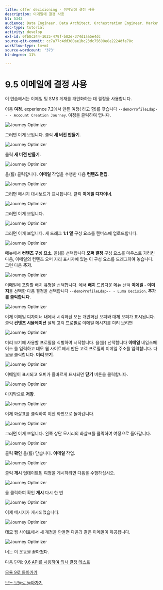 ```yaml
---
title: offer decisioning - 이메일에 결정 사용
description: 이메일에 결정 사용
kt: 5342
audience: Data Engineer, Data Architect, Orchestration Engineer, Marketer
doc-type: tutorial
activity: develop
exl-id: 0fb8c244-1025-479f-b82e-374d1aa5e4dc
source-git-commit: cc7a77c4dd380ae1bc23dc75608e8e2224dfe78c
workflow-type: tm+mt
source-wordcount: '373'
ht-degree: 11%

---
```


# 9.5 이메일에 결정 사용

이 연습에서는 이메일 및 SMS 게재를 개인화하는 데 결정을 사용합니다.

이동 **여정**. experience 7.2에서 만든 여정( 라고 함)를 찾습니다 `--demoProfileLdap-- - Account Creation Journey`. 여정을 클릭하여 엽니다.

![Journey Optimizer](./images/emailoffer1.png)

그러면 이게 보입니다. 클릭 **새 버전 만들기**.

![Journey Optimizer](./images/journey1.png)

클릭 **새 버전 만들기**.

![Journey Optimizer](./images/journey2.png)

을(를) 클릭합니다. **이메일** 작업을 수행한 다음 **컨텐츠 편집**.

![Journey Optimizer](./images/journey3.png)

그러면 메시지 대시보드가 표시됩니다. 클릭 **이메일 디자이너**.

![Journey Optimizer](./images/emailoffer2.png)

그러면 이게 보입니다.

![Journey Optimizer](./images/emailoffer5.png)

그러면 이게 보입니다. 새 드래그 **1:1 열** 구성 요소를 캔버스에 업로드합니다.

![Journey Optimizer](./images/emailoffer6.png)

메뉴에서 **컨텐츠 구성 요소**. 을(를) 선택합니다 **오퍼 결정** 구성 요소를 마우스로 가리킨 다음, 이메일의 컨텐츠 오퍼 자리 표시자에 있는 이 구성 요소를 드래그하여 놓습니다. 그런 다음 **추가**.

![Journey Optimizer](./images/emailoffer7.png)

이메일에 포함할 배치 유형을 선택합니다. 에서 **배치** 드롭다운 메뉴 선택 **이메일 - 이미지**&#x200B;을 선택한 다음 결정을 선택합니다 `--demoProfileLdap-- - Luma Decision`. **추가를 클릭합니다**.

![Journey Optimizer](./images/emailoffer8.png)

이제 이메일 디자이너 내에서 시각화된 모든 개인화된 오퍼와 대체 오퍼가 표시됩니다. 클릭  **컨텐츠 시뮬레이션** 실제 고객 프로필로 이메일 메시지를 미리 보려면

![Journey Optimizer](./images/emailoffer9.png)

미리 보기에 사용할 프로필을 식별하여 시작합니다. 을(를) 선택합니다 **이메일** 네임스페이스 를 입력하고 데모 웹 사이트에서 만든 고객 프로필의 이메일 주소를 입력합니다. 다음을 클릭합니다. **미리 보기**.

![Journey Optimizer](./images/emailoffer10.png)

이메일이 표시되고 오퍼가 올바르게 표시되면 **닫기** 버튼을 클릭합니다.

![Journey Optimizer](./images/emailoffer11.png)

마지막으로 **저장**.

![Journey Optimizer](./images/emailoffer12.png)

이제 화살표를 클릭하여 이전 화면으로 돌아갑니다.

![Journey Optimizer](./images/emailoffer13.png)

그러면 이게 보입니다. 왼쪽 상단 모서리의 화살표를 클릭하여 여정으로 돌아갑니다.

![Journey Optimizer](./images/emailoffer14.png)

클릭 **확인** 을(를) 닫습니다. **이메일** 작업.

![Journey Optimizer](./images/emailoffer14a.png)

클릭 **게시** 업데이트된 여정을 게시하려면 다음을 수행하십시오.

![Journey Optimizer](./images/emailoffer14b.png)

을 클릭하여 확인 **게시** 다시 한 번

![Journey Optimizer](./images/emailoffer15.png)

이제 메시지가 게시되었습니다.

![Journey Optimizer](./images/emailoffer16.png)

데모 웹 사이트에서 새 계정을 만들면 다음과 같은 이메일이 제공됩니다.

![Journey Optimizer](./images/emailoffer17.png)

너는 이 운동을 끝마쳤다.

다음 단계: [9.6 API를 사용하여 의사 결정 테스트](./ex6.md)

[모듈 9로 돌아가기](./offer-decisioning.md)

[모든 모듈로 돌아가기](./../../overview.md)
